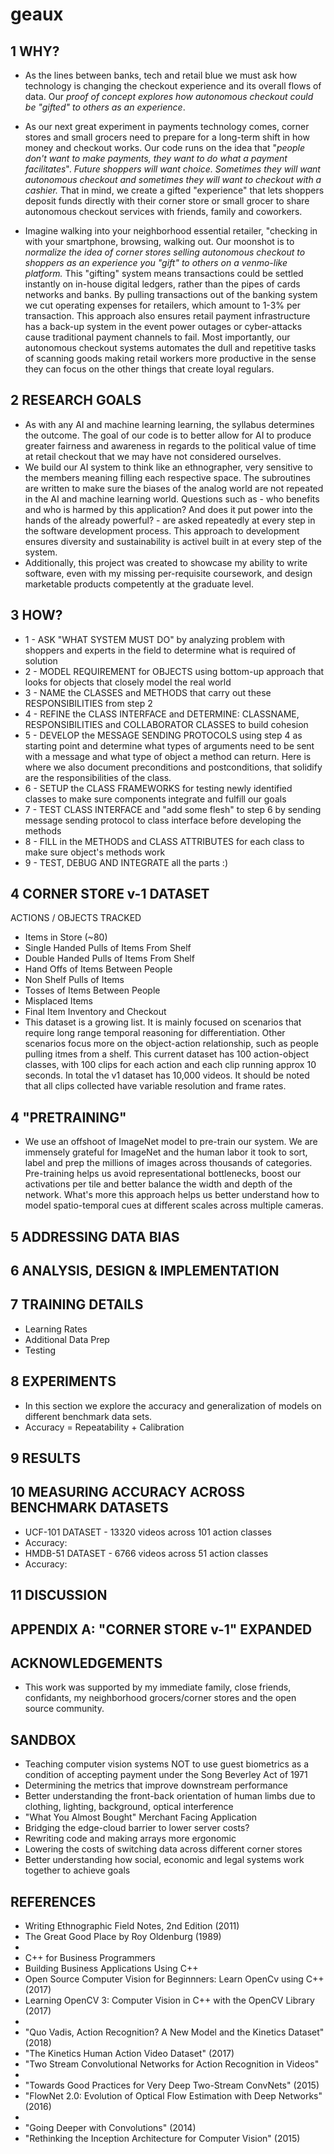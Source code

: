 # geaux

## 1 WHY?

* As the lines between banks, tech and retail blue we must ask how technology is changing the checkout experience and its overall flows of data.  Our _proof of concept explores how autonomous checkout could be "gifted" to others as an experience_.

*  As our next great experiment in payments technology comes, corner stores and small grocers need to prepare for a long-term shift in how money and checkout works.  Our code runs on the idea that "_people don't want to make payments, they want to do what a payment facilitates_".  _Future shoppers will want choice.  Sometimes they will want autonomous checkout and sometimes they will want to checkout with a cashier._  That in mind, we create a  gifted "experience" that lets shoppers deposit funds directly with their corner store or small grocer to share autonomous checkout services with friends, family and coworkers. 

* Imagine walking into your neighborhood essential retailer, "checking in with your smartphone, browsing, walking out. Our moonshot is to _normalize the idea of corner stores selling autonomous checkout to shoppers as an experience you "gift" to others on a venmo-like platform._  This "gifting" system means transactions could be settled instantly on in-house digital ledgers, rather than the pipes of cards networks and banks.  By pulling transactions out of the banking system we cut operating expenses for retailers, which amount to 1-3% per transaction.  This approach also ensures retail payment infrastructure has a back-up system in the event power outages or cyber-attacks cause traditional payment channels to fail.  Most importantly, our autonomous checkout systems automates the dull and repetitive tasks of scanning goods making retail workers more productive in the sense they can focus on the other things that create loyal regulars.

## 2 RESEARCH GOALS

* As with any AI and machine learning learning, the syllabus determines the outcome.  The goal of our code is to better allow for AI to produce greater fairness and awareness in regards to the political value of time at retail checkout that we may have not considered ourselves.  
* We build our AI system to think like an ethnographer, very sensitive to the members meaning filling each respective space.  The subroutines are written to make sure the biases of the analog world are not repeated in the AI and machine learning world.  Questions such as - who benefits and who is harmed by this application?  And does it put power into the hands of the already powerful? - are asked repeatedly at every step in the software development process.  This approach to development ensures diversity and sustainability is activel built in at every step of the system.
* Additionally, this project was created to showcase my ability to write software, even with my missing per-requisite coursework, and design marketable products competently at the graduate level. 

## 3 HOW? 

* 1 - ASK "WHAT SYSTEM MUST DO" by analyzing problem with shoppers and experts in the field to determine what is required of solution
* 2 - MODEL REQUIREMENT for OBJECTS using bottom-up approach that looks for objects that closely model the real world
* 3 - NAME the CLASSES and METHODS that carry out these RESPONSIBILITIES from step 2 
* 4 - REFINE the CLASS INTERFACE and DETERMINE: CLASSNAME, RESPONSIBILITIES and COLLABORATOR CLASSES to build cohesion
* 5 - DEVELOP the MESSAGE SENDING PROTOCOLS using step 4 as starting point and determine what types of arguments need to be sent with a message and what type of object a method can return.  Here is where we also document preconditions and postconditions, that solidify are the responsibilities of the class. 
* 6 - SETUP the CLASS FRAMEWORKS for testing newly identified classes to make sure components integrate and fulfill our goals
* 7 - TEST CLASS INTERFACE and "add some flesh" to step 6 by sending message sending protocol to class interface before developing the methods
* 8 - FILL in the METHODS and CLASS ATTRIBUTES for each class to make sure object's methods work 
* 9 - TEST, DEBUG AND INTEGRATE all the parts :)

## 4 CORNER STORE v-1 DATASET

ACTIONS / OBJECTS TRACKED
  * Items in Store (~80)
  * Single Handed Pulls of Items From Shelf
  * Double Handed Pulls of Items From Shelf
  * Hand Offs of Items Between People
  * Non Shelf Pulls of Items
  * Tosses of Items Between People
  * Misplaced Items 
  * Final Item Inventory and Checkout
  * This dataset is a growing list.  It is mainly focused on scenarios that require long range temporal reasoning for differentiation.  Other scenarios focus more on the object-action relationship, such as people pulling itmes from a shelf. This current dataset has 100 action-object classes, with 100 clips for each action and each clip running approx 10 seconds. In total the v1 dataset has 10,000 videos. It should be noted that all clips collected have variable resolution and frame rates.

## 4 "PRETRAINING"

* We use an offshoot of ImageNet model to pre-train our system. We are immensely grateful for ImageNet and the human labor it took to sort, label and prep the millions of images across thousands of categories. Pre-training helps us avoid representational bottlenecks, boost our activations per tile and better balance the width and depth of the network.  What's more this approach helps us better understand how to model spatio-temporal cues at different scales across multiple cameras.

## 5 ADDRESSING DATA BIAS

## 6 ANALYSIS, DESIGN & IMPLEMENTATION 

## 7 TRAINING DETAILS

* Learning Rates 
* Additional Data Prep
* Testing

## 8 EXPERIMENTS

* In this section we explore the accuracy and generalization of models on different benchmark data sets. 
* Accuracy = Repeatability + Calibration

## 9 RESULTS

## 10 MEASURING ACCURACY ACROSS BENCHMARK DATASETS

* UCF-101 DATASET - 13320 videos across 101 action classes
* Accuracy:
* HMDB-51 DATASET - 6766 videos across 51 action classes
* Accuracy:

## 11 DISCUSSION

## APPENDIX A: "CORNER STORE v-1" EXPANDED

## ACKNOWLEDGEMENTS

* This work was supported by my immediate family, close friends, confidants, my neighborhood grocers/corner stores and the open source community. 

## SANDBOX

* Teaching computer vision systems NOT to use guest biometrics as a condition of accepting payment under the Song Beverley Act of 1971
* Determining the metrics that improve downstream performance
* Better understanding the front-back orientation of human limbs due to clothing, lighting, background, optical interference
* "What You Almost Bought" Merchant Facing Application
* Bridging the edge-cloud barrier to lower server costs?
* Rewriting code and making arrays more ergonomic
* Lowering the costs of switching data across different corner stores
* Better understanding how social, economic and legal systems work together to achieve goals

## REFERENCES

* Writing Ethnographic Field Notes, 2nd Edition (2011)
* The Great Good Place by Roy Oldenburg (1989)
* 
* C++ for Business Programmers
* Building Business Applications Using C++
* Open Source Computer Vision for Beginnners: Learn OpenCv using C++ (2017)
* Learning OpenCV 3: Computer Vision in C++ with the OpenCV Library (2017)
*
* "Quo Vadis, Action Recognition? A New Model and the Kinetics Dataset" (2018)
* "The Kinetics Human Action Video Dataset" (2017)
* "Two Stream Convolutional Networks for Action Recognition in Videos" 
* 
* "Towards Good Practices for Very Deep Two-Stream ConvNets" (2015)
* "FlowNet 2.0: Evolution of Optical Flow Estimation with Deep Networks" (2016)
* 
* "Going Deeper with Convolutions" (2014)
* "Rethinking the Inception Architecture for Computer Vision" (2015)
